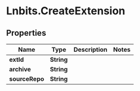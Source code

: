 # Lnbits.CreateExtension

## Properties

Name | Type | Description | Notes
------------ | ------------- | ------------- | -------------
**extId** | **String** |  | 
**archive** | **String** |  | 
**sourceRepo** | **String** |  | 


